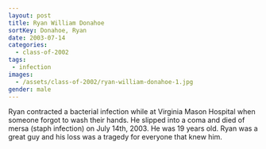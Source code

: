 ```yaml
---
layout: post
title: Ryan William Donahoe
sortKey: Donahoe, Ryan
date: 2003-07-14
categories:
  - class-of-2002
tags:
 - infection
images:
  - /assets/class-of-2002/ryan-william-donahoe-1.jpg
gender: male
---
```

Ryan contracted a bacterial infection while at Virginia Mason Hospital when someone forgot to wash their hands. He slipped into a coma and died of mersa (staph infection) on July 14th, 2003. He was 19 years old. Ryan was a great guy and his loss was a tragedy for everyone that knew him.
